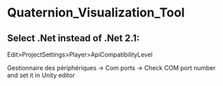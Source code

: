 # Quaternion_Visualization_Tool


## Select .Net instead of .Net 2.1:
Edit>ProjectSettings>Player>ApiCompatibilityLevel

Gestionnaire des périphériques -> Com ports -> Check COM port number and set it in Unity editor